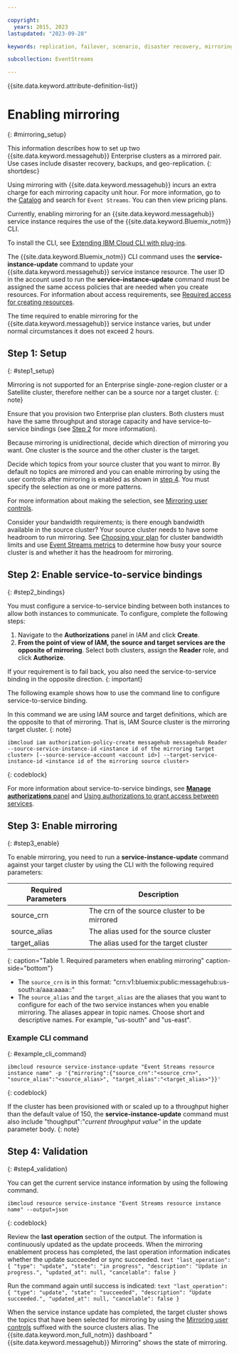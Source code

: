 ```yaml
---

copyright:
  years: 2015, 2023
lastupdated: "2023-09-28"

keywords: replication, failover, scenario, disaster recovery, mirroring, setup, backup, geo-replication, bindings

subcollection: EventStreams

---
```


{{site.data.keyword.attribute-definition-list}}

# Enabling mirroring
{: #mirroring_setup}

This information describes how to set up two {{site.data.keyword.messagehub}} Enterprise clusters as a mirrored pair. Use cases include disaster recovery, backups, and geo-replication.
{: shortdesc}

Using mirroring with {{site.data.keyword.messagehub}} incurs an extra charge for each mirroring capacity unit hour. For more information, go to the [Catalog](https://cloud.ibm.com/catalog#services) and search for `Event Streams`. You can then view pricing plans.

Currently, enabling mirroring for an {{site.data.keyword.messagehub}} service instance requires the use of the {{site.data.keyword.Bluemix_notm}} CLI.

To install the CLI, see [Extending IBM Cloud CLI with plug-ins](/docs/cli?topic=cli-install-devtools-manually#install-devtools-manually).

The {{site.data.keyword.Bluemix_notm}} CLI command uses the **service-instance-update** command to update your {{site.data.keyword.messagehub}} service instance resource. The user ID in the account used to run the **service-instance-update** command must be assigned the same access policies that are needed when you create resources. For information about access requirements, see [Required access for creating resources](/docs/account?topic=account-manage_resource#creating-resources).

The time required to enable mirroring for the {{site.data.keyword.messagehub}} service instance varies, but under normal circumstances it does not exceed 2 hours.

## Step 1: Setup 
{: #step1_setup}

Mirroring is not supported for an Enterprise single-zone-region cluster or a Satellite cluster, therefore neither can be a source nor a target cluster.
{: note}

Ensure that you provision two Enterprise plan clusters. Both clusters must have the same throughput and storage capacity and have service-to-service bindings (see [Step 2](#step2_bindings) for more information).

Because mirroring is unidirectional, decide which direction of mirroring you want. One cluster is the source and the other cluster is the target.

Decide which topics from your source cluster that you want to mirror. By default no topics are mirrored and you can enable mirroring by using the user controls after mirroring is enabled as shown in [step 4](#step4_validation). You must specify the selection as one or more patterns.

For more information about making the selection, see [Mirroring user controls](/docs/EventStreams?topic=EventStreams-mirroring#user_controls).

Consider your bandwidth requirements; is there enough bandwidth available in the source cluster? Your source cluster needs to have some headroom to run mirroring. See [Choosing your plan](/docs/EventStreams?topic=EventStreams-plan_choose) for cluster bandwidth limits and use [Event Streams metrics](/docs/EventStreams?topic=EventStreams-metrics) to determine how busy your source cluster is and whether it has the headroom for mirroring.

## Step 2: Enable service-to-service bindings
{: #step2_bindings}

You must configure a service-to-service binding between both instances to allow both instances to communicate. To configure, complete the following steps:

1. Navigate to the **Authorizations** panel in IAM and click **Create**. 
2. **From the point of view of IAM, the source and target services are the opposite of mirroring**. Select both clusters, assign the **Reader** role, and click **Authorize**.

If your requirement is to fail back, you also need the service-to-service binding in the opposite direction.
{: important}

The following example shows how to use the command line to configure service-to-service binding. 

In this command we are using IAM source and target definitions, which are the opposite to that of mirroring. That is, IAM Source cluster is the mirroring target cluster.
{: note}

```text
ibmcloud iam authorization-policy-create messagehub messagehub Reader --source-service-instance-id <instance id of the mirroring target cluster> [--source-service-account <account id>] --target-service-instance-id <instance id of the mirroring source cluster>
```
{: codeblock}

For more information about service-to-service bindings, see [**Manage authorizations** panel](https://cloud.ibm.com/iam/authorizations) and [Using authorizations to grant access between services](/docs/account?topic=account-serviceauth).

## Step 3: Enable mirroring
{: #step3_enable}

To enable mirroring, you need to run a **service-instance-update** command against your target cluster by using the CLI with the following required parameters:

| Required Parameters | Description |
| ---------- | ----------- |
| source_crn | The crn of the source cluster to be mirrored |
| source_alias | The alias used for the source cluster | 
| target_alias | The alias used for the target cluster | 
{: caption="Table 1. Required parameters when enabling mirroring" caption-side="bottom"}

- The `source_crn` is in this format: "crn:v1:bluemix:public:messagehub:us-south:a/aaa:aaaa::"
- The `source_alias` and the `target_alias` are the aliases that you want to configure for each of the two service instances when you enable mirroring. The aliases appear in topic names. Choose short and descriptive names. For example, "us-south" and "us-east".

### Example CLI command
{: #example_cli_command}

```text
ibmcloud resource service-instance-update "Event Streams resource instance name" -p '{"mirroring":{"source_crn":"<source_crn>", "source_alias":"<source_alias>", "target_alias":"<target_alias>"}}'
```
{: codeblock}

If the cluster has been provisioned with or scaled up to a throughput higher than the default value of 150, the **service-instance-update** command must also include "thoughput":"_current throughput value_" in the update parameter body.
{: note}

## Step 4: Validation
{: #step4_validation}

You can get the current service instance information by using the following command.

```text
ibmcloud resource service-instance "Event Streams resource instance name" --output=json
```
{: codeblock}

Review the **last operation** section of the output. The information is continuously updated as the update proceeds. When the mirroring enablement process has completed, the last operation information indicates whether the update succeeded or sync succeeded.
    ```text
    "last_operation": {
      "type": "update",
      "state": "in progress",
      "description": "Update in progress.",
      "updated_at": null,
      "cancelable": false
    }
    ```

Run the command again until success is indicated:
    ```text
    "last_operation": {
      "type": "update",
      "state": "succeeded",
      "description": "Update succeeded.",
      "updated_at": null,
      "cancelable": false
    }
    ```

When the service instance update has completed, the target cluster shows the topics that have been selected for mirroring by using the [Mirroring user controls](/docs/EventStreams?topic=EventStreams-mirroring#user_controls) suffixed with the source clusters alias. The {{site.data.keyword.mon_full_notm}} dashboard "{{site.data.keyword.messagehub}} Mirroring" shows the state of mirroring.

